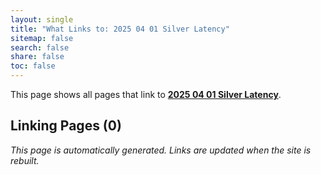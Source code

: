 ```yaml
---
layout: single
title: "What Links to: 2025 04 01 Silver Latency"
sitemap: false
search: false
share: false
toc: false
---
```


This page shows all pages that link to **[2025 04 01 Silver Latency](/scicompannounce/2025-04-01-silver-latency/)**.

## Linking Pages (0)


*This page is automatically generated. Links are updated when the site is rebuilt.*
